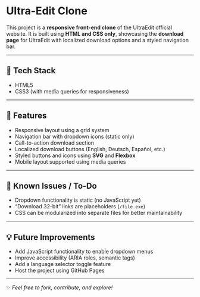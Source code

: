 # Ultra-Edit Clone

This project is a **responsive front-end clone** of the UltraEdit official website. It is built using **HTML and CSS only**, showcasing the **download page** for UltraEdit with localized download options and a styled navigation bar.

---

## 🔧 Tech Stack

- HTML5  
- CSS3 (with media queries for responsiveness)

---

## 🚀 Features

- Responsive layout using a grid system  
- Navigation bar with dropdown icons (static only)  
- Call-to-action download section  
- Localized download buttons (English, Deutsch, Español, etc.)  
- Styled buttons and icons using **SVG** and **Flexbox**  
- Mobile layout supported using media queries  

---

## 🐞 Known Issues / To-Do

- Dropdown functionality is static (no JavaScript yet)  
- “Download 32-bit” links are placeholders (`/file.exe`)  
- CSS can be modularized into separate files for better maintainability  

---

## 💡 Future Improvements

- Add JavaScript functionality to enable dropdown menus  
- Improve accessibility (ARIA roles, semantic tags)  
- Add a language selector toggle feature  
- Host the project using GitHub Pages  

---

✨ *Feel free to fork, contribute, and explore!*  
